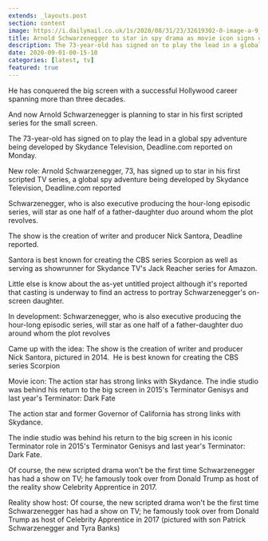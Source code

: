 ```yaml
---
extends: _layouts.post
section: content
image: https://i.dailymail.co.uk/1s/2020/08/31/23/32619302-0-image-a-9_1598913895561.jpg 
title: Arnold Schwarzenegger to star in spy drama as movie icon signs up for his first scripted TV series 
description: The 73-year-old has signed on to play the lead in a global spy adventure being developed by Skydance Television, Deadline.com reported on Monday. 
date: 2020-09-01-00-15-10 
categories: [latest, tv] 
featured: true 
--- 
```

He has conquered the big screen with a successful Hollywood career spanning more than three decades.

And now Arnold Schwarzenegger is planning to star in his first scripted series for the small screen.

The 73-year-old has signed on to play the lead in a global spy adventure being developed by Skydance Television, Deadline.com reported on Monday.

New role: Arnold Schwarzenegger, 73, has signed up to star in his first scripted TV series, a global spy adventure being developed by Skydance Television, Deadline.com reported 

Schwarzenegger, who is also executive producing the hour-long episodic series, will star as one half of a father-daughter duo around whom the plot revolves.

The show is the creation of writer and producer Nick Santora, Deadline reported.

Santora is best known for creating the CBS series Scorpion as well as serving as showrunner for Skydance TV's Jack Reacher series for Amazon.

Little else is know about the as-yet untitled project although it's reported that casting is underway to find an actress to portray Schwarzenegger's on-screen daughter. 

In development: Schwarzenegger, who is also executive producing the hour-long episodic series, will star as one half of a father-daughter duo around whom the plot revolves

Came up with the idea: The show is the creation of writer and producer Nick Santora, pictured in 2014.  He is best known for creating the CBS series Scorpion

Movie icon: The action star has strong links with Skydance. The indie studio was behind his return to the big screen in 2015's Terminator Genisys and last year's Terminator: Dark Fate

The action star and former Governor of California has strong links with Skydance.

The indie studio was behind his return to the big screen in his iconic Terminator role in 2015's Terminator Genisys and last year's Terminator: Dark Fate.

Of course, the new scripted drama won't be the first time Schwarzenegger has had a show on TV; he famously took over from Donald Trump as host of the reality show Celebrity Apprentice in 2017.

Reality show host: Of course, the new scripted drama won't be the first time Schwarzenegger has had a show on TV; he famously took over from Donald Trump as host of Celebrity Apprentice in 2017 (pictured with son Patrick Schwarzenegger and Tyra Banks)

